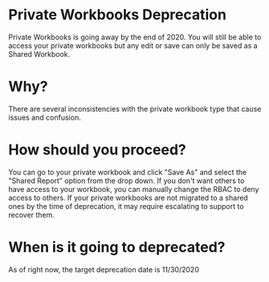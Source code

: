 # Private Workbooks Deprecation

Private Workbooks is going away by the end of 2020. You will still be able to access your private workbooks but any edit or save can only be saved as a Shared Workbook. 

# Why? 
There are several inconsistencies with the private workbook type that cause issues and confusion. 

# How should you proceed?
You can go to your private workbook and click "Save As" and select the "Shared Report" option from the drop down. If you don't want others to have access to your workbook, you can manually change the RBAC to deny access to others. If your private workbooks are not migrated to a shared ones by the time of deprecation, it may require escalating to support to recover them. 

# When is it going to deprecated?
As of right now, the target deprecation date is 11/30/2020